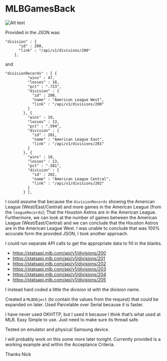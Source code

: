 # MLBGamesBack

![Alt text](https://a2plcpnl0597.prod.iad2.secureserver.net:2083/cpsess5093926346/viewer/home%2fekj3wse6dtp1%2fnickperlegos%2fimage/samplephoto.png "Optional title")


Provided in the JSON was:

```
"division" : {
      "id" : 200,
      "link" : "/api/v1/divisions/200"
    },
```

and 

```
"divisionRecords" : [ {
          "wins" : 47,
          "losses" : 18,
          "pct" : ".723",
          "division" : {
            "id" : 200,
            "name" : "American League West",
            "link" : "/api/v1/divisions/200"
          }
        }, {
          "wins" : 19,
          "losses" : 13,
          "pct" : ".594",
          "division" : {
            "id" : 201,
            "name" : "American League East",
            "link" : "/api/v1/divisions/201"
          }
        }, {
          "wins" : 18,
          "losses" : 13,
          "pct" : ".581",
          "division" : {
            "id" : 202,
            "name" : "American League Central",
            "link" : "/api/v1/divisions/202"
          }
        } ],
```

I could assume that because the `divisionRecords` showing the American League (West/East/Central) and more games in the American League (from the `leagueRecords`); That the Houston Astros are in the American League. Furthermore, we can look at the number of games between the American League (West/East/Central) and we can conclude that the Houston Astros are in the American League West. I was unable to conclude that was 100% accurate form the provided JSON, I took another approach.


I could run separate API calls to get the appropriate data to fill in the blanks.
- https://statsapi.mlb.com/api/v1/divisions/200
- https://statsapi.mlb.com/api/v1/divisions/201
- https://statsapi.mlb.com/api/v1/divisions/202
- https://statsapi.mlb.com/api/v1/divisions/203
- https://statsapi.mlb.com/api/v1/divisions/204
- https://statsapi.mlb.com/api/v1/divisions/205


I instead hard coded a little the division id with the division name.

Created a `MLBObject` (to contain the values from the request) that could be expanded on later. Used Parcelable over Serial because it is faster.

I have never used OKHTTP, but I used it because I think that’s what used at MLB. Easy Simple to use. Just need to make sure its thread safe.

Tested on emulator and physical Samsung device.

I will probably work on this some more later tonight. Currently provided is a working example and within the Acceptance Criteria.

Thanks
Nick



